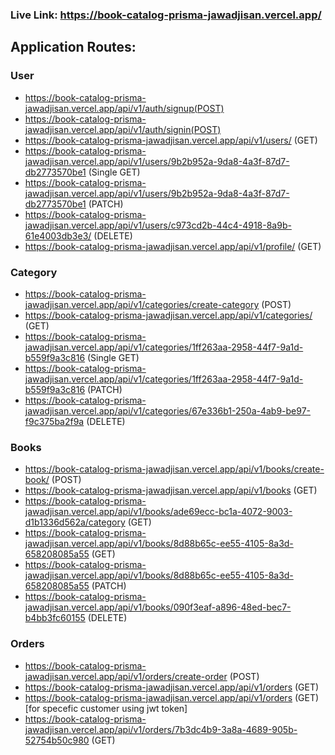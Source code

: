### Live Link: https://book-catalog-prisma-jawadjisan.vercel.app/

## Application Routes:

### User

- https://book-catalog-prisma-jawadjisan.vercel.app/api/v1/auth/signup(POST)
- https://book-catalog-prisma-jawadjisan.vercel.app/api/v1/auth/signin(POST)
- https://book-catalog-prisma-jawadjisan.vercel.app/api/v1/users/ (GET)
- https://book-catalog-prisma-jawadjisan.vercel.app/api/v1/users/9b2b952a-9da8-4a3f-87d7-db2773570be1 (Single GET)
- https://book-catalog-prisma-jawadjisan.vercel.app/api/v1/users/9b2b952a-9da8-4a3f-87d7-db2773570be1 (PATCH)
- https://book-catalog-prisma-jawadjisan.vercel.app/api/v1/users/c973cd2b-44c4-4918-8a9b-61e4003db3e3/ (DELETE)
- https://book-catalog-prisma-jawadjisan.vercel.app/api/v1/profile/ (GET)

### Category

- https://book-catalog-prisma-jawadjisan.vercel.app/api/v1/categories/create-category (POST)
- https://book-catalog-prisma-jawadjisan.vercel.app/api/v1/categories/ (GET)
- https://book-catalog-prisma-jawadjisan.vercel.app/api/v1/categories/1ff263aa-2958-44f7-9a1d-b559f9a3c816 (Single GET)
- https://book-catalog-prisma-jawadjisan.vercel.app/api/v1/categories/1ff263aa-2958-44f7-9a1d-b559f9a3c816 (PATCH)
- https://book-catalog-prisma-jawadjisan.vercel.app/api/v1/categories/67e336b1-250a-4ab9-be97-f9c375ba2f9a (DELETE)

### Books

- https://book-catalog-prisma-jawadjisan.vercel.app/api/v1/books/create-book/ (POST)
- https://book-catalog-prisma-jawadjisan.vercel.app/api/v1/books (GET)
- https://book-catalog-prisma-jawadjisan.vercel.app/api/v1/books/ade69ecc-bc1a-4072-9003-d1b1336d562a/category (GET)
- https://book-catalog-prisma-jawadjisan.vercel.app/api/v1/books/8d88b65c-ee55-4105-8a3d-658208085a55 (GET)
- https://book-catalog-prisma-jawadjisan.vercel.app/api/v1/books/8d88b65c-ee55-4105-8a3d-658208085a55 (PATCH)
- https://book-catalog-prisma-jawadjisan.vercel.app/api/v1/books/090f3eaf-a896-48ed-bec7-b4bb3fc60155 (DELETE)

### Orders

- https://book-catalog-prisma-jawadjisan.vercel.app/api/v1/orders/create-order (POST)
- https://book-catalog-prisma-jawadjisan.vercel.app/api/v1/orders (GET)
- https://book-catalog-prisma-jawadjisan.vercel.app/api/v1/orders (GET) [for specefic customer using jwt token]
- https://book-catalog-prisma-jawadjisan.vercel.app/api/v1/orders/7b3dc4b9-3a8a-4689-905b-52754b50c980 (GET)
